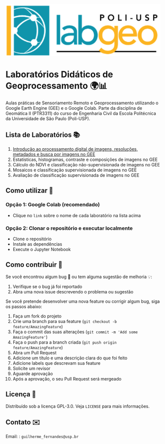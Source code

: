 <p align="center">
  <img src="static/labgeo-logo.png" alt="logo labgeo">
</p>

# Laboratórios Didáticos de Geoprocessamento 🌍📊

Aulas práticas de Sensoriamento Remoto e Geoprocessamento utilizando o Google Earth Engine (GEE) e o Google Colab.
Parte da disciplina de Geomática II (PTR3311) do curso de Engenharia Civil da Escola Politécnica da Universidade de São Paulo (Poli-USP).

## Lista de Laboratórios 📚

1. [Introdução ao processamento digital de imagens, resoluções, metadados e busca por imagens no GEE](https://colab.research.google.com/github/Gui-FernandesBR/PTR3311-Python/blob/master/labs/lab1.ipynb)
2. Estatísticas, histogramas, contraste e composições de imagens no GEE
3. Cálculo do NDVI e classificação não-supervisionada de imagens no GEE
4. Mosaicos e classificação supervisionada de imagens no GEE
5. Avaliação de classificação supervisionada de imagens no GEE

<!-- TODO: criar badges para cada um dos laboratórios  -->

## Como utilizar 🚀

### Opção 1: Google Colab (recomendado)

- Clique no `link` sobre o nome de cada laboratório na lista acima

### Opção 2: Clonar o repositório e executar localmente

- Clone o repositório
- Instale as dependências
- Execute o Jupyter Notebook

## Como contribuir 🤝

Se você encontrou algum bug 🐞 ou tem alguma sugestão de melhoria 💡:

1. Verifique se o bug já foi reportado
2. Abra uma nova issue descrevendo o problema ou sugestão

Se você pretende desenvolver uma nova feature ou corrigir algum bug, siga os passos abaixo:

1. Faça um fork do projeto
2. Crie uma branch para sua feature (`git checkout -b feature/AmazingFeature`)
3. Faça o commit das suas alterações (`git commit -m 'Add some AmazingFeature'`)
4. Faça o push para a branch criada (`git push origin feature/AmazingFeature`)
5. Abra um Pull Request
6. Adicione um título e uma descrição clara do que foi feito
7. Adicione labels que descrevam sua feature
8. Solicite um revisor
9. Aguarde aprovação
10. Após a aprovação, o seu Pull Request será mergeado

## Licença 📜

Distribuído sob a licença GPL-3.0. Veja `LICENSE` para mais informações.

## Contato ✉️

Email: : `guilherme_fernandes@usp.br`
